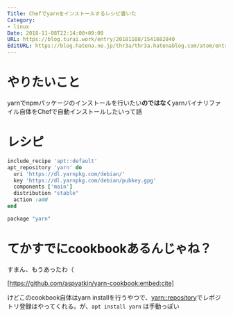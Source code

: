 ```yaml
---
Title: Chefでyarnをインストールするレシピ書いた
Category:
- linux
Date: 2018-11-08T22:14:00+09:00
URL: https://blog.turai.work/entry/20181108/1541682840
EditURL: https://blog.hatena.ne.jp/thr3a/thr3a.hatenablog.com/atom/entry/10257846132666331741
---
```


# やりたいこと

yarnでnpmパッケージのインストールを行いたい**のではなく**yarnバイナリファイル自体をChefで自動インストールしたいって話

# レシピ

```ruby
include_recipe 'apt::default'
apt_repository 'yarn' do
  uri 'https://dl.yarnpkg.com/debian/'
  key 'https://dl.yarnpkg.com/debian/pubkey.gpg'
  components ['main']
  distribution "stable"
  action :add
end

package "yarn"
```

# てかすでにcookbookあるんじゃね？

すまん、もうあったわ（

[https://github.com/aspyatkin/yarn-cookbook:embed:cite]

けどこのcookbook自体はyarn installを行うやつで、[yarn::repository](https://github.com/aspyatkin/yarn-cookbook/blob/master/recipes/repository.rb)でレポジトリ登録はやってくれる。が、`apt install yarn` は手動っぽい
